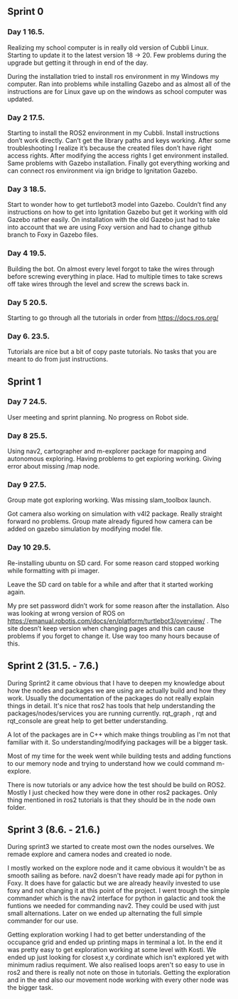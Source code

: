 ## Sprint 0

### Day 1 16.5.
Realizing my school computer is in really old version of Cubbli Linux. Starting to update it to the latest version 18 → 20. Few problems during the upgrade but getting it through in end of the day. 

During the installation tried to install ros environment in my Windows my computer. Ran into problems while installing Gazebo and as almost all of the instructions are for Linux gave up on the windows as school computer was updated. 

### Day 2 17.5.
Starting to install the ROS2 environment in my Cubbli. Install instructions don’t work directly. Can’t get the library paths and keys working. After some troubleshooting I realize it’s because the created files don’t have right access rights. After modifying the access rights I get environment installed. Same problems with Gazebo installation. Finally got everything working and can connect ros environment via ign bridge to Ignitation Gazebo. 

### Day 3 18.5. 
Start to wonder how to get turtlebot3 model into Gazebo. Couldn’t find any instructions on how to get into Ignitation Gazebo but get it working with old Gazebo rather easily. On installation with the old Gazebo just had to take into account that we are using Foxy version and had to change github branch to Foxy in Gazebo files. 

### Day 4 19.5.
Building the bot. On almost every level forgot to take the wires through before screwing everything in place. Had to multiple times to take screws off take wires through the level and screw the screws back in. 

### Day 5 20.5.
Starting to go through all the tutorials in order from https://docs.ros.org/

### Day 6. 23.5. 
Tutorials are nice but a bit of copy paste tutorials. No tasks that you are meant to do from just instructions. 

## Sprint 1
### Day 7 24.5.
User meeting and sprint planning. No progress on Robot side.

### Day 8 25.5.
Using nav2, cartographer and m-explorer package for mapping and autonomous exploring. Having problems to get exploring working. Giving error about missing /map node. 

### Day 9 27.5.
Group mate got exploring working. Was missing slam_toolbox launch. 

Got camera also working on simulation with v4l2 package. Really straight forward no problems. Group mate already figured how camera can be added on gazebo simulation by modifying model file. 

### Day 10 29.5.
Re-installing ubuntu on SD card. For some reason card stopped working while formatting with pi imager. 

Leave the SD card on table for a while and after that it started working again.

My pre set password didn’t work for some reason after the installation. Also was looking at wrong version of ROS on https://emanual.robotis.com/docs/en/platform/turtlebot3/overview/ . The site doesn’t keep version when changing pages and this can cause problems if you forget to change it. Use way too many hours because of this.


## Sprint 2 (31.5. - 7.6.)

During Sprint2 it came obvious that I have to deepen my knowledge about how the nodes and packages we are using are actually build and how they work. Usually the documentation of the packages do not really explain things in detail. It's nice that ros2 has tools that help understanding the packages/nodes/services you are running currently. rqt_graph , rqt and rqt_console are great help to get better understanding. 

A lot of the packages are in C++ which make things troubling as I'm not that familiar with it. So understanding/modifying packages will be a bigger task. 

Most of my time for the week went while building tests and adding functions to our memory node and trying to understand how we could command m-explore. 

There is now tutorials or any advice how the test should be build on ROS2. Mostly I just checked how they were done in other ros2 packages. Only thing mentioned in ros2 tutorials is that they should be in the node own folder. 

## Sprint 3 (8.6. - 21.6.)

During sprint3 we started to create most own the nodes ourselves. We remade explore and camera nodes and created io node. 

I mostly worked on the explore node and it came obvious it wouldn't be as smooth sailing as before. nav2 doesn't have ready made api for python in Foxy. It does have for galactic but we are already heavily invested to use foxy and not changing it at this point of the project. I went trough the simple commander which is the nav2 interface for python in galactic and took the funtions we needed for commanding nav2. They could be used with just small alternations. Later on we ended up alternating the full simple commander for our use. 

Getting exploration working I had to get better understanding of the occupance grid and ended up printing maps in terminal a lot. In the end it was pretty easy to get exploration working at some level with Kosti. We ended up just looking for closest x,y cordinate which isn't explored yet with minimum radius requiment. We also realised loops aren't so easy to use in ros2 and there is really not note on those in tutorials. Getting the exploration and in the end also our movement node working with every other node was the bigger task. 